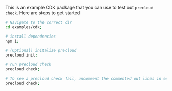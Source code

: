 This is an example CDK package that you can use to test out `precloud check`. Here are steps to get started

```bash
# Navigate to the correct dir
cd examples/cdk;

# install dependencies
npm i;

# (Optional) initalize precloud
precloud init;

# run precloud check
precloud check;

# To see a precloud check fail, uncomment the commented out lines in examples/cdk/index.ts
precloud check;
```